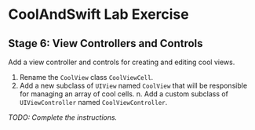 # CoolAndSwift Lab Exercise

## Stage 6: View Controllers and Controls

Add a view controller and controls for creating and editing cool views.

1. Rename the `CoolView` class `CoolViewCell`.
2. Add a new subclass of `UIView` named `CoolView` that will be responsible for
    managing an array of cool cells.
n. Add a custom subclass of `UIViewController` named `CoolViewController`.

_TODO: Complete the instructions._